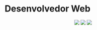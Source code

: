 <h1>Desenvolvedor Web</h1>

<p  align="center">
<img src ="https://github-readme-stats-git-masterrstaa-rickstaa.vercel.app/api?username=joaovictor333&show_icons=true&count_private=true&theme=merko&hide_border=true&bg_color=00000000&hide_rank=true">
<img src ="https://github-readme-stats-git-masterrstaa-rickstaa.vercel.app/api/top-langs/?username=joaovictor333&layout=compact&hide_border=true&theme=merko&bg_color=00000000&langs_count=8">
<img src ="https://github-readme-streak-stats.herokuapp.com/?user=joaovictor333&theme=merko&hide_border=true&background=FFFFFF00">
</p>
